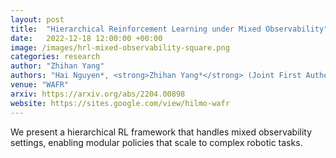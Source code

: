 ```yaml
---
layout: post
title:  "Hierarchical Reinforcement Learning under Mixed Observability"
date:   2022-12-18 12:00:00 +00:00
image: /images/hrl-mixed-observability-square.png
categories: research
author: "Zhihan Yang"
authors: "Hai Nguyen*, <strong>Zhihan Yang*</strong> (Joint First Authors), Andrea Baisero, Xiao Ma, Robert Platt†, Christopher Amato† (Joint Senior Authors)"
venue: "WAFR"
arxiv: https://arxiv.org/abs/2204.00898
website: https://sites.google.com/view/hilmo-wafr
---
```

We present a hierarchical RL framework that handles mixed observability settings, enabling modular policies that scale to complex robotic tasks.